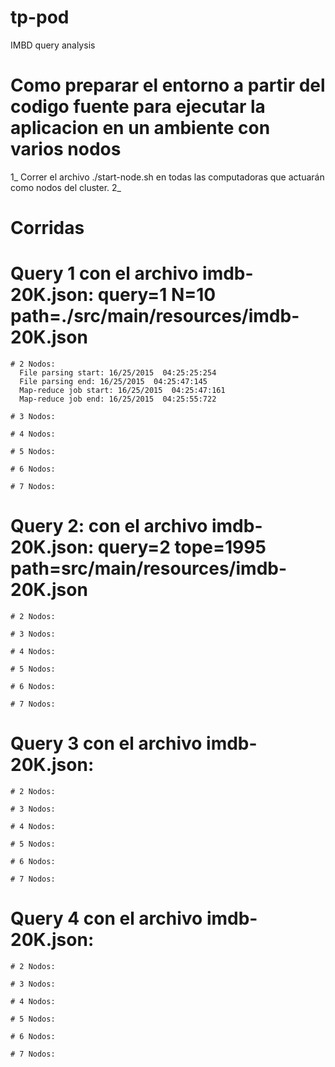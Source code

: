 # tp-pod
IMBD query analysis

# Como preparar el entorno a partir del codigo fuente para ejecutar la aplicacion en un ambiente con varios nodos
1_ Correr el archivo ./start-node.sh en todas las computadoras que actuarán como nodos del cluster.
2_ 

# Corridas
  # Query 1 con el archivo imdb-20K.json: query=1 N=10 path=./src/main/resources/imdb-20K.json
    
    # 2 Nodos:
      File parsing start: 16/25/2015  04:25:25:254
      File parsing end: 16/25/2015  04:25:47:145
      Map-reduce job start: 16/25/2015  04:25:47:161
      Map-reduce job end: 16/25/2015  04:25:55:722
      
    # 3 Nodos:
    
    # 4 Nodos:
    
    # 5 Nodos:
    
    # 6 Nodos:
    
    # 7 Nodos:
    
  # Query 2: con el archivo imdb-20K.json: query=2 tope=1995 path=src/main/resources/imdb-20K.json
    
    # 2 Nodos:
      
    # 3 Nodos:
    
    # 4 Nodos:
    
    # 5 Nodos:
    
    # 6 Nodos:
    
    # 7 Nodos:
    

  # Query 3 con el archivo imdb-20K.json:
    
    # 2 Nodos:
      
    # 3 Nodos:
    
    # 4 Nodos:
    
    # 5 Nodos:
    
    # 6 Nodos:
    
    # 7 Nodos:
    

  # Query 4 con el archivo imdb-20K.json:
    
    # 2 Nodos:
      
    # 3 Nodos:
    
    # 4 Nodos:
    
    # 5 Nodos:
    
    # 6 Nodos:
    
    # 7 Nodos:
    

